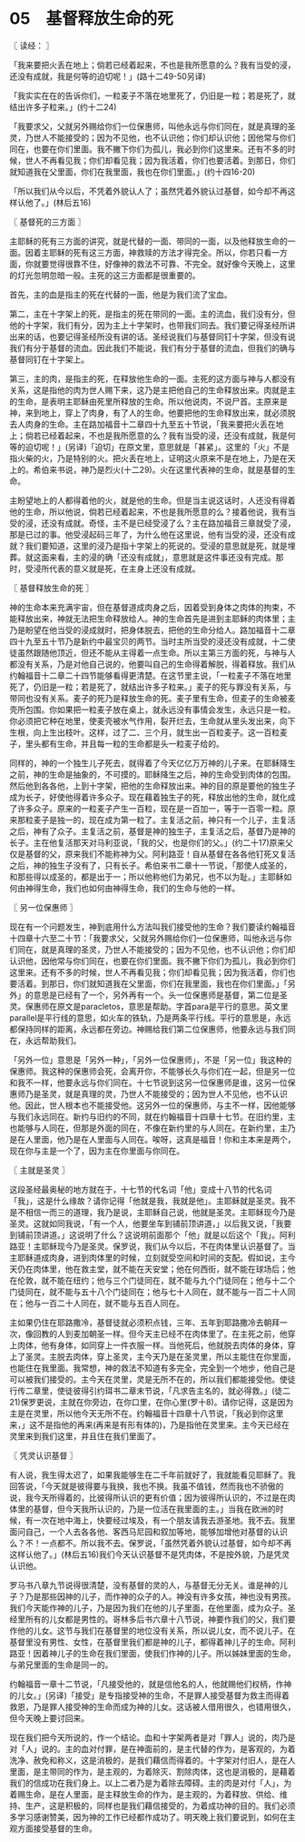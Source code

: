 # 05　基督释放生命的死



〖 读经： 〗

「我来要把火丢在地上；倘若已经着起来，不也是我所愿意的么？我有当受的浸，还没有成就，我是何等的迫切呢！」(路十二49-50另译)

「我实实在在的告诉你们，一粒麦子不落在地里死了，仍旧是一粒；若是死了，就结出许多子粒来。」(约十二24)

「我要求父，父就另外赐给你们一位保惠师，叫他永远与你们同在，就是真理的圣灵，乃世人不能接受的；因为不见他，也不认识他；你们却认识他；因他常与你们同在，也要在你们里面。我不撇下你们为孤儿，我必到你们这里来。还有不多的时候，世人不再看见我；你们却看见我；因为我活着，你们也要活着。到那日，你们就知道我在父里面，你们在我里面，我也在你们里面。」(约十四16-20)

「所以我们从今以后，不凭着外貌认人了；虽然凭着外貌认过基督，如今却不再这样认他了。」(林后五16)



〖 基督死的三方面 〗

主耶稣的死有三方面的讲究，就是代替的一面、带同的一面，以及他释放生命的一面。因着主耶稣的死有这三方面，神救赎的方法才得完全。所以，你若只看一方面，你就要觉得很靠不住，好像神的救法不可靠、不完全。就好像今天晚上，这里的灯光忽明忽暗一般。主死的这三方面都是很重要的。

首先，主的血是指主的死在代替的一面，他是为我们流了宝血。

第二，主在十字架上的死，是指主的死在带同的一面。主的流血，我们没有分，但他的十字架，我们有分，因为主上十字架时，也带我们同去。我们要记得圣经所讲出来的话，也要记得圣经所没有讲的话。圣经说我们与基督同钉十字架，但没有说我们有分于基督的流血。因此我们不能说，我们有分于基督的流血，但我们的确与基督同钉在十字架上。

第三，主的肉，是指主的死，在释放他生命的一面。主死的这方面与神与人都没有关系，这是指他的肉为世人赐下来，这乃是主把他自己的生命释放出来。肉就是主的生命，是表明主耶稣由死里所释放的生命。所以他说肉，不说尸首。主原来是神，来到地上，穿上了肉身，有了人的生命。他要把他的生命释放出来，就必须脱去人肉身的生命。主在路加福音十二章四十九至五十节说，「我来要把火丢在地上；倘若已经着起来，不也是我所愿意的么？我有当受的浸，还没有成就，我是何等的迫切呢！」(另译)「迫切」在原文里，意思就是「甚紧」。这里的「火」不是指火柴的火，乃是特别的火。把火丢在地上，证明这火原来不是在地上，乃是在天上的。希伯来书说，神乃是烈火(十二29)。火在这里代表神的生命，就是基督的生命。

主盼望地上的人都得着他的火，就是他的生命。但是当主说这话时，人还没有得着他的生命，所以他说，倘若已经着起来，不也是我所愿意的么？接着他说，我有当受的浸，还没有成就。奇怪，主不是已经受浸了么？主在路加福音三章就受了浸，那是已过的事。他受浸起码三年了，为什么他在这里说，他有当受的浸，还没有成就？我们要知道，这里的浸乃是指十字架上的死说的。受浸的意思就是死，就是埋葬。就这面来看，主的浸的确「还没有成就」，意思就是这件事还没有完成。那时，受浸所代表的意义就是死，在主身上还没有成就。



〖 基督释放生命的死 〗

神的生命本来充满宇宙，但在基督道成肉身之后，因着受到身体之肉体的拘束，不能释放出来，神就无法把生命释放给人。神的生命首先是进到主耶稣的肉体里；主乃是盼望在他当受的浸成就时，把身体脱去，把他的生命分给人。路加福音十二章四十九至五十节乃是新约中最宝贝的两节。当时主所当受的浸还没有成就，十二使徒虽然跟随他顶近，但还不能从主得着一点生命。所以主第三方面的死，与神与人都没有关系，乃是对他自己说的，他要叫自己的生命得着解脱，得着释放。我们从约翰福音十二章二十四节能够看得更清楚。在这节里主说，「一粒麦子不落在地里死了，仍旧是一粒；若是死了，就结出许多子粒来。」麦子的死与罪没有关系，与带同也没有关系。麦子的死乃是释放生命的死。麦子里有生命，但麦子的生命被麦壳所包围。你如果把一粒麦子放在桌上，就永远没有事情会发生，永远只是一粒。你必须把它种在地里，使麦壳被水气作用，裂开烂去，生命就从里头发出来，向下生根，向上生出枝叶。这样，过了二、三个月，就生出一百粒麦子。这一百粒麦子，里头都有生命，并且每一粒的生命都是头一粒麦子给的。

同样的，神的一个独生儿子死去，就得着了今天亿亿万万神的儿子来。在耶稣降生之前，神的生命是抽象的，不可摸的。耶稣降生之后，神的生命受到肉体的包围。然后他到各各他，上到十字架，把他的生命释放出来。神的目的原是要他的独生子成为长子，好使他得着许多众子。现在藉着独生子的死，释放出他的生命，就化成了许多众子。原来的一粒麦子产生一百粒，现在是一百加一，等于一百零一粒。原来那粒麦子是独一的，现在成为第一粒了。主复活之前，神只有一个儿子，主复活之后，神有了众子。主复活之前，基督是神的独生子，主复活之后，基督乃是神的长子。主在他复活那天对马利亚说，「我的父，也是你们的父。」(约二十17)原来父仅是基督的父，原来我们不能称神为父。阿利路亚！自从基督在各各他钉死又复活之后，神的独生子没有了，只有长子。希伯来书二章十一节说，「那使人成圣的，和那些得以成圣的，都是出于一；所以他称他们为弟兄，也不以为耻。」主耶稣如何由神得生命，我们也如何由神得生命，我们的生命与他的一样。



〖 另一位保惠师 〗

现在有一个问题发生，神到底用什么方法叫我们接受他的生命？我们要读约翰福音十四章十六至二十节：「我要求父，父就另外赐给你们一位保惠师，叫他永远与你们同在，就是真理的圣灵，乃世人不能接受的；因为不见他，也不认识他；你们却认识他，因他常与你们同在，也要在你们里面。我不撇下你们为孤儿，我必到你们这里来。还有不多的时候，世人不再看见我；你们却看见我；因为我活着，你们也要活着。到那日，你们就知道我在父里面，你们在我里面，我也在你们里面。」「另外」的意思是已经有了一个，另外再有一个。头一位保惠师是基督，第二位是圣灵。保惠师在原文是paracletos，意思是帮助。字首para是平行的意思。英文里parallel是平行线的意思，如火车的铁轨，乃是两条平行线。平行的意思是，永远都保持同样的距离，永远都在旁边。神赐给我们第二位保惠师，他要永远与我们同在，永远帮助我们。

「另外一位」意思是「另外一种」，「另外一位保惠师」，不是「另一位」我这种的保惠师。我这种的保惠师会死，会离开你，不能够长久与你们在一起，但是另一位和我不一样，他要永远与你们同在。十七节说到这另一位保惠师是谁，这另一位保惠师乃是圣灵，就是真理的灵，乃世人不能接受的；因为世人不见他，也不认识他。因此，世人根本也不能接受他。这另外一位的保惠师，与主不一样，因他能够与我们永远同在。新约与旧约的不同，就在约翰福音十四章十七节。在旧约里，主也能够与人同在，但那是外面的同在，不像在新约里的与人同在。在新约里，主乃是在人里面，他乃是在人里面与人同在。唉呀，这真是福音！你和主本来是两个，现在你与主是一个了，因为主在你里面与你同在。



〖 主就是圣灵 〗

这段圣经最奥秘的地方就在于，十七节的代名词「他」变成十八节的代名词「我」，这是什么缘故？请你记得「他就是我，我就是他」。主耶稣就是圣灵。我不是不相信一而三的道理，我乃是说，主耶稣自己说，他就是圣灵。主耶稣现今乃是圣灵。这就如同我说，「有一个人，他要坐车到铺前顶讲道，」以后我又说，「我要到铺前顶讲道。」这说明了什么？这说明前面那个「他」就是以后这个「我」。阿利路亚！主耶稣现今乃是圣灵。保罗说，我们从今以后，不在肉体里认识基督了。当主耶稣道成肉身，进到肉体里的时候，立刻就受空间和时间的支配。假如说，主今天仍在肉体里，他在救主堂，就不能在天安堂；他在何西街，就不能在球场后；他在伦敦，就不能在纽约；他与三个门徒同在，就不能与九个门徒同在；他与十二个门徒同在，就不能与五十八个门徒同在；他与七十人同在，就不能与一百二十人同在；他与一百二十人同在，就不能与五百人同在。

主如果仍住在耶路撒冷，基督徒就必须积点钱，三年、五年到耶路撒冷去朝拜一次，像回教的人到麦加朝圣一样。但今天主已经不在肉体里了。在主死之前，他穿上肉体，他有身体，如同穿上一件衣服一样。当他死后，他就脱去肉体的身体，穿上了圣灵。主脱去肉体，穿上圣灵，主今天乃是在圣灵里，所以主能住在你里面，也能住在我里面。我常想，神的救法不知道有多完全，完全到一个地步，他自己是可以被我们接受的。主今天在灵里，灵是无所不在的，所以我们都能接受他。使徒行传二章里，使徒彼得引约珥书二章末节说，「凡求告主名的，就必得救。」(徒二21)保罗更说，主就在你旁边，在你口里，在你心里(罗十8)。请你记得，这是因为主是在灵里，所以他今天无所不在。约翰福音十四章十八节说，「我必到你这里来，」这不是指他的再来(再来是有形有体的)，乃是指他在灵里来。主今天已经在灵里来到我们这里，并且住在我们里面了。



〖 凭灵认识基督 〗

有人说，我生得太迟了，如果我能够生在二千年前就好了，我就能看见耶稣了。我回答说，「今天就是彼得要与我换，我也不换。我虽不值钱，然而我也不骄傲的说，我今天所得着的，比彼得所认识的更有价值；因为彼得所认识的，不过是在肉体里的基督，但今天我所认识的，乃是一位活在我里面的主。」当我在欧洲的时候，有一次在地中海上，快要经过埃及，有一个朋友请我去游圣地。我不去。我里面问自己，一个人去各各他、客西马尼园和叙加等地，能够加增他对基督的认识么？不！一点都不。所以我不去。保罗说，「虽然凭着外貌认过基督，如今却不再这样认他了。」(林后五16)我们今天认识基督不是凭肉体，不是按外貌，乃是凭灵认识他。

罗马书八章九节说得很清楚，没有基督的灵的人，与基督无分无关。谁是神的儿子？乃是那些因神的儿子，而作神的众子的人。神没有许多女孩，神也没有男孩。我们今天能作神的儿子，乃是因为我们在他的儿子里面，在他里面，成为众子。圣经里所有的儿女都是男性的。哥林多后书六章十八节说，神要作我们的父，我们要作他的儿女。这节与我们在基督里的地位没有关系，所以说儿女，而不说儿子。在基督里没有男性、女性，在基督里我们都是神的儿子，都得着神儿子的生命。阿利路亚！因着神儿子的生命在我们里面，使我们作神的儿子。所以姊妹里面的生命，与弟兄里面的生命是同一的。

约翰福音一章十二节说，「凡接受他的，就是信他名的人，他就赐他们权柄，作神的儿女。」(另译)「接受」是专指接受神的生命，不是罪人接受基督为救主而得着救恩，乃是罪人接受神的生命而成为神的儿女。这话被人借用很久，也错用很久，但今天晚上要讨回来。

现在我们把今天所说的，作一个结论。血和十字架两者是对「罪人」说的，肉乃是对「人」说的。主的血对付罪，是在神面前的，是主代替的作为，是客观的，为着洗净、赦免和称义，这是消极的，是我们藉信而得着的。十字架对付旧人，是在人里面，是主带同的作为，是主观的，为着除灭、割除肉体，这也是消极的，是藉着我们的信成功在我们身上。以上二者乃是为着除去障碍。主的肉是对付「人」，为着赐生命，是在人里面，是主释放生命的作为，是主观的，为着释放、供给、维持、生产，这是积极的，同样也是我们藉信接受的，为着成功神的目的。我们必须多学习感谢赞美，因为神的工作已经都作成功了。明天晚上我们要说到，如何在主观方面接受基督的生命。

